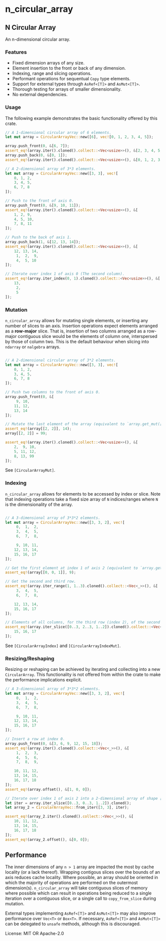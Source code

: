 # n_circular_array

## N Circular Array
An n-dimensional circular array.

### Features

- Fixed dimension arrays of any size.
- Element insertion to the front or back of any dimension.
- Indexing, range and slicing operations.
- Performant operations for sequentual `Copy` type elements.
- Support for external types through `AsRef<[T]>` and `AsMut<[T]>`.
- Thorough testing for arrays of smaller dimensionality.
- No external dependencies.

### Usage

The following example demonstrates the basic functionality offered by this
crate.

```rust
// A 1-dimensional circular array of 6 elements.
let mut array = CircularArrayVec::new([6], vec![0, 1, 2, 3, 4, 5]);

array.push_front(0, &[6, 7]);
assert_eq!(array.iter().cloned().collect::<Vec<usize>>(), &[2, 3, 4, 5, 6, 7]);
array.push_back(0, &[0, 1]);
assert_eq!(array.iter().cloned().collect::<Vec<usize>>(), &[0, 1, 2, 3, 4, 5]);

// A 2-dimensional array of 3*3 elements.
let mut array = CircularArrayVec::new([3, 3], vec![
    0, 1, 2,
    3, 4, 5,
    6, 7, 8
]);

// Push to the front of axis 0.
array.push_front(0, &[9, 10, 11]);
assert_eq!(array.iter().cloned().collect::<Vec<usize>>(), &[
    1, 2, 9,
    4, 5, 10,
    7, 8, 11
]);

// Push to the back of axis 1.
array.push_back(1, &[12, 13, 14]);
assert_eq!(array.iter().cloned().collect::<Vec<usize>>(), &[
    12, 13, 14,
     1,  2,  9,
     4,  5, 10
]);

// Iterate over index 1 of axis 0 (The second column).
assert_eq!(array.iter_index(0, 1).cloned().collect::<Vec<usize>>(), &[
    13,
     2,
     5
]);
```

### Mutation

`n_circular_array` allows for mutating single elements, or inserting any number
of slices to an axis. Insertion operations expect elements arranged as a **row-major**
slice. That is, insertion of two columns arranged as a row-major contiguous
slice would be the elements of column one, interspersed by those of column two.
This is the default behaviour when slicing into `ndarray` or `nalgebra` arrays.

```rust

// A 2-dimensional circular array of 3*2 elements.
let mut array = CircularArrayVec::new([3, 3], vec![
    0, 1, 2,
    3, 4, 5,
    6, 7, 8
]);

// Push two columns to the front of axis 0.
array.push_front(0, &[
     9, 10,
    11, 12,
    13, 14
]);

// Mutate the last element of the array (equivalent to `array.get_mut([2, 2])`).
assert_eq!(array[[2, 2]], 14);
array[[2, 2]] = 99;

assert_eq!(array.iter().cloned().collect::<Vec<usize>>(), &[
    2,  9, 10,
    5, 11, 12,
    8, 13, 99
]);
```
See `[CircularArrayMut]`.

### Indexing

`n_circular_array` allows for elements to be accessed by index or slice. Note
that indexing operations take a fixed size array of `N` indices/ranges where `N`
is the dimensionality of the array.

```rust

// A 3-dimensional array of 3*3*2 elements.
let mut array = CircularArrayVec::new([3, 3, 2], vec![
     0,  1,  2,
     3,  4,  5,
     6,  7,  8,

     9, 10, 11,
    12, 13, 14,
    15, 16, 17
]);

// Get the first element at index 1 of axis 2 (equivalent to `array.get([0, 0, 1])`).
assert_eq!(array[[0, 0, 1]], 9);

// Get the second and third row.
assert_eq!(array.iter_range(1, 1..3).cloned().collect::<Vec<_>>(), &[
     3,  4,  5,
     6,  7,  8,

    12, 13, 14,
    15, 16, 17
]);

// Elements of all columns, for the third row (index 2), of the second slice (index 1 of axis 2).
assert_eq!(array.iter_slice([0..3, 2..3, 1..2]).cloned().collect::<Vec<_>>(), &[
    15, 16, 17
]);
```
See `[CircularArrayIndex]` and `[CircularArrayIndexMut]`.

### Resizing/Reshaping

Resizing or reshaping can be achieved by iterating and collecting into a new
`CircularArray`. This functionality is not offered from within the crate to make the
performance implications explicit.

```rust
// A 3-dimensional array of 3*3*2 elements.
let mut array = CircularArrayVec::new([3, 3, 2], vec![
     0,  1,  2,
     3,  4,  5,
     6,  7,  8,

     9, 10, 11,
    12, 13, 14,
    15, 16, 17
]);

// Insert a row at index 0.
array.push_front(0, &[3, 6, 9, 12, 15, 18]);
assert_eq!(array.iter().cloned().collect::<Vec<_>>(), &[
     1,  2,  3,
     4,  5,  6,
     7,  8,  9,

    10, 11, 12,
    13, 14, 15,
    16, 17, 18
]);
assert_eq!(array.offset(), &[1, 0, 0]);

// Iterate over index 1 of axis 2 into a 2-dimensional array of shape [3, 3].
let iter = array.iter_slice([0..3, 0..3, 1..2]).cloned();
let array_2 = CircularArrayVec::from_iter([3, 3], iter);

assert_eq!(array_2.iter().cloned().collect::<Vec<_>>(), &[
    10, 11, 12,
    13, 14, 15,
    16, 17, 18
]);
assert_eq!(array_2.offset(), &[0, 0]);
```

## Performance

The inner dimensions of any `n > 1` array are impacted the most by cache locality
(or a lack thereof). Wrapping contigous slices over the bounds of an axis reduces
cache locality. Where possible, an array should be oriented in which the majority
of operations are performed on the outermost dimension(s). `n_circular_array`
will take contiguous slices of memory where possible which can result in operations
being reduced to a single iteration over a contiguous slice, or a single call to
`copy_from_slice` during mutation.

External types implementing `AsRef<[T]>` and `AsMut<[T]>` may also improve performance
over `Vec<T>` or `Box<T>`. If necessary, `AsRef<[T]>` and `AsMut<[T]>` can be delegated
to `unsafe` methods, although this is discouraged.

License: MIT OR Apache-2.0
